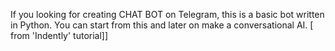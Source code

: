 If you looking for creating CHAT BOT on Telegram, this is a basic bot written in Python. 
You can start from this and later on make a conversational AI. 
[ from 'Indently' tutorial]] 
